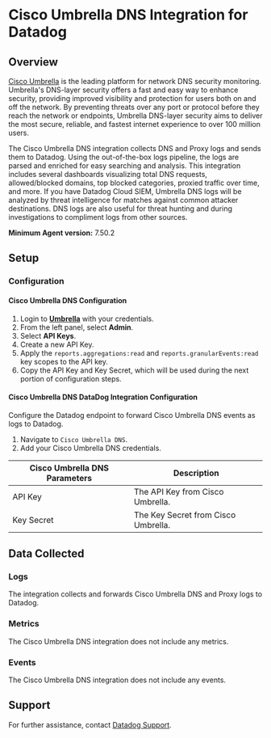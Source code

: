 # Cisco Umbrella DNS Integration for Datadog

## Overview

[Cisco Umbrella][1] is the leading platform for network DNS security monitoring. Umbrella's DNS-layer security offers a fast and easy way to enhance security, providing improved visibility and protection for users both on and off the network. By preventing threats over any port or protocol before they reach the network or endpoints, Umbrella DNS-layer security aims to deliver the most secure, reliable, and fastest internet experience to over 100 million users.

The Cisco Umbrella DNS integration collects DNS and Proxy logs and sends them to Datadog. Using the out-of-the-box logs pipeline, the logs are parsed and enriched for easy searching and analysis. This integration includes several dashboards visualizing total DNS requests, allowed/blocked domains, top blocked categories, proxied traffic over time, and more. If you have Datadog Cloud SIEM, Umbrella DNS logs will be analyzed by threat intelligence for matches against common attacker destinations. DNS logs are also useful for threat hunting and during investigations to compliment logs from other sources.

**Minimum Agent version:** 7.50.2

## Setup

### Configuration

#### Cisco Umbrella DNS Configuration

1. Login to [**Umbrella**][2] with your credentials.
2. From the left panel, select **Admin**.
3. Select **API Keys**.
4. Create a new API Key.
5. Apply the `reports.aggregations:read` and `reports.granularEvents:read` key scopes to the API key.
6. Copy the API Key and Key Secret, which will be used during the next portion of configuration steps.

#### Cisco Umbrella DNS DataDog Integration Configuration

Configure the Datadog endpoint to forward Cisco Umbrella DNS events as logs to Datadog.

1. Navigate to `Cisco Umbrella DNS`.
2. Add your Cisco Umbrella DNS credentials.

| Cisco Umbrella DNS Parameters | Description                                                                |
| ----------------------------- | -------------------------------------------------------------------------- |
| API Key                       | The API Key from Cisco Umbrella.                                           |
| Key Secret                    | The Key Secret from Cisco Umbrella.                                        |

## Data Collected

### Logs

The integration collects and forwards Cisco Umbrella DNS and Proxy logs to Datadog.

### Metrics

The Cisco Umbrella DNS integration does not include any metrics.

### Events

The Cisco Umbrella DNS integration does not include any events.

## Support

For further assistance, contact [Datadog Support][3].

[1]: https://umbrella.cisco.com/
[2]: https://login.umbrella.com/
[3]: https://docs.datadoghq.com/help/
